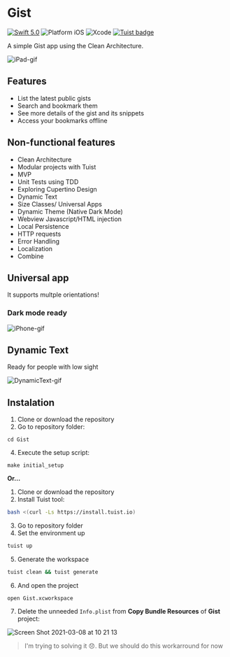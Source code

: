 # Gist

[![Swift 5.0](https://img.shields.io/badge/Swift-5.3-orange.svg?style=flat)](https://swift.org)
![Platform iOS](https://img.shields.io/badge/platform-iOS%2014-inactive)
![Xcode](https://img.shields.io/badge/IDE-Xcode%2012.3-blue)
[![Tuist badge](https://img.shields.io/badge/Powered%20by-Tuist-blue)](https://tuist.io)

A simple Gist app using the Clean Architecture.

![iPad-gif](https://user-images.githubusercontent.com/2760956/89153164-c2214080-d53a-11ea-8f00-73b8c401449d.gif)

## Features

- List the latest public gists
- Search and bookmark them
- See more details of the gist and its snippets
- Access your bookmarks offline

## Non-functional features

- Clean Architecture
- Modular projects with Tuist
- MVP
- Unit Tests using TDD
- Exploring Cupertino Design
- Dynamic Text
- Size Classes/ Universal Apps
- Dynamic Theme (Native Dark Mode)
- Webview Javascript/HTML injection
- Local Persistence
- HTTP requests
- Error Handling
- Localization
- Combine

## Universal app

It supports multple orientations!

### Dark mode ready

![iPhone-gif](https://user-images.githubusercontent.com/2760956/89153148-bd5c8c80-d53a-11ea-88f1-e64d405d60b8.gif)

## Dynamic Text

Ready for people with low sight

![DynamicText-gif](https://user-images.githubusercontent.com/2760956/89153169-c3eb0400-d53a-11ea-9084-ec33de2dea85.gif)


## Instalation

1. Clone or download the repository
3. Go to repository folder:
```
cd Gist
```
4. Execute the setup script:
```
make initial_setup
```

**Or...**

1. Clone or download the repository
2. Install Tuist tool:
```bash
bash <(curl -Ls https://install.tuist.io)
```
3. Go to repository folder
4. Set the environment up
```bash
tuist up
```
5. Generate the workspace
```bash
tuist clean && tuist generate
```
6. And open the project
```
open Gist.xcworkspace
```
7. Delete the unneeded `Info.plist` from **Copy Bundle Resources** of **Gist** project:

![Screen Shot 2021-03-08 at 10 21 13](https://user-images.githubusercontent.com/2760956/110327243-7c5cb700-7ff8-11eb-81e5-fd43c4cce456.png)


> I'm trying to solving it 😞. But we should do this workarround for now
